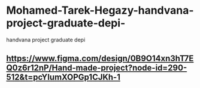 # Mohamed-Tarek-Hegazy-handvana-project-graduate-depi-
 handvana project graduate depi

## https://www.figma.com/design/0B9O14xn3hT7EQ0z6r12nP/Hand-made-project?node-id=290-512&t=pcYIumXOPGp1CJKh-1
